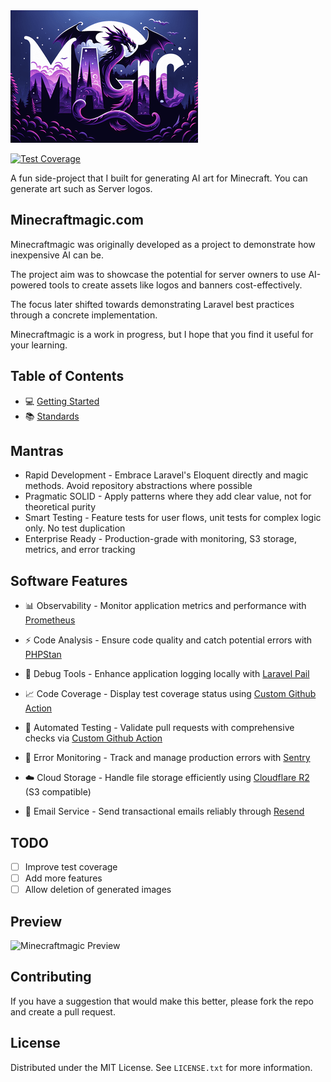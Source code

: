 <img src="public/assets/art/server_logo/end-explorer.png"/>

[![Test Coverage](https://img.shields.io/endpoint?url=https://gist.githubusercontent.com/James-buzz/63f837f639ec90f1b789af69aab0ddd0/raw/minecraftmagic-pre-alpha-cobertura-coverage.json)](https://james-buzz.github.io/minecraftmagic-pre-alpha/coverage)

A fun side-project that I built for generating AI art for Minecraft. You can generate art such as Server logos.

## Minecraftmagic.com
Minecraftmagic was originally developed as a project to demonstrate how inexpensive AI can be. 

The project aim was to showcase the potential for server owners to use AI-powered tools to create assets like logos and banners cost-effectively. 

The focus later shifted towards demonstrating Laravel best practices through a concrete implementation.

Minecraftmagic is a work in progress, but I hope that you find it useful for your learning.

## Table of Contents
- 💻 [Getting Started](.docs/getting-started.md)
- 📚 [Standards](.docs/standards.md)

## Mantras

- Rapid Development - Embrace Laravel's Eloquent directly and magic methods. Avoid repository abstractions where possible
- Pragmatic SOLID - Apply patterns where they add clear value, not for theoretical purity
- Smart Testing - Feature tests for user flows, unit tests for complex logic only. No test duplication
- Enterprise Ready - Production-grade with monitoring, S3 storage, metrics, and error tracking

## Software Features

- 📊 Observability - Monitor application metrics and performance with [Prometheus](https://prometheus.io/)

- ⚡ Code Analysis - Ensure code quality and catch potential errors with [PHPStan](https://phpstan.org/)

- 🐛 Debug Tools - Enhance application logging locally with [Laravel Pail](https://github.com/laravel/pail)

- 📈 Code Coverage - Display test coverage status using [Custom Github Action](.github/workflows/update-coverage-reports.yml)

- 🤖 Automated Testing - Validate pull requests with comprehensive checks via [Custom Github Action](.github/workflows/php-run-tests.yml)

- 🚨 Error Monitoring - Track and manage production errors with [Sentry](https://sentry.io/)

- ☁️ Cloud Storage - Handle file storage efficiently using [Cloudflare R2](https://www.cloudflare.com/r2/) (S3 compatible)

- 📧 Email Service - Send transactional emails reliably through [Resend](https://resend.io/)

## TODO

- [ ] Improve test coverage
- [ ] Add more features
- [ ] Allow deletion of generated images

## Preview
<img src="./.docs/preview.gif" width="400" alt="Minecraftmagic Preview"/>

## Contributing

If you have a suggestion that would make this better, please fork the repo and create a pull request.

## License

Distributed under the MIT License. See `LICENSE.txt` for more information.
